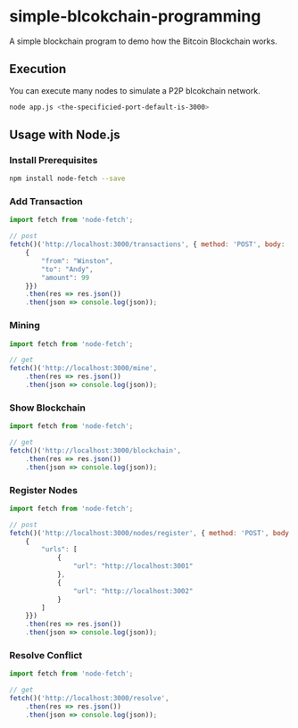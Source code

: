 # simple-blcokchain-programming

A simple blockchain program to demo how the Bitcoin Blockchain works. 

## Execution

You can execute many nodes to simulate a P2P blcokchain network.

```sh
node app.js <the-specificied-port-default-is-3000>
```

## Usage with Node.js

### Install Prerequisites
```sh
npm install node-fetch --save
```

### Add Transaction
```js
import fetch from 'node-fetch';

// post
fetch()('http://localhost:3000/transactions', { method: 'POST', body:
    {
        "from": "Winston",
        "to": "Andy",
        "amount": 99
    }})
	.then(res => res.json())
	.then(json => console.log(json));

```

### Mining
```js
import fetch from 'node-fetch';

// get
fetch()('http://localhost:3000/mine', 
	.then(res => res.json())
	.then(json => console.log(json));

```

### Show Blockchain
```js
import fetch from 'node-fetch';

// get
fetch()('http://localhost:3000/blockchain', 
	.then(res => res.json())
	.then(json => console.log(json));

```

### Register Nodes
```js
import fetch from 'node-fetch';

// post
fetch()('http://localhost:3000/nodes/register', { method: 'POST', body:
    {
        "urls": [
            {
                "url": "http://localhost:3001"
            },
            {
                "url": "http://localhost:3002"
            }
        ]
    }})
	.then(res => res.json())
	.then(json => console.log(json));

```

### Resolve Conflict
```js
import fetch from 'node-fetch';

// get
fetch()('http://localhost:3000/resolve', 
	.then(res => res.json())
	.then(json => console.log(json));

```
